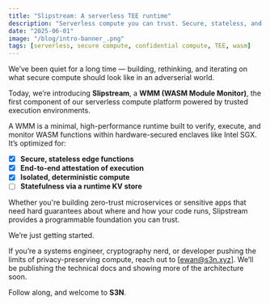 ```yaml
---
title: "Slipstream: A serverless TEE runtime"
description: "Serverless compute you can trust. Secure, stateless, and actually verifiable."
date: "2025-06-01"
image: "/blog/intro-banner_.png"
tags: [serverless, secure compute, confidential compute, TEE, wasm]
---
```


We’ve been quiet for a long time — building, rethinking, and iterating on what secure compute should look like in an adverserial world.

Today, we’re introducing **Slipstream**, a **WMM (WASM Module Monitor)**, the first component of our serverless compute platform powered by trusted execution environments.

A WMM is a minimal, high-performance runtime built to verify, execute, and monitor WASM functions within hardware-secured enclaves like Intel SGX. It’s optimized for:

- [x] **Secure, stateless edge functions**
- [x] **End-to-end attestation of execution**
- [x] **Isolated, deterministic compute**
- [ ] **Statefulness via a runtime KV store**

Whether you're building zero-trust microservices or sensitive apps that need hard guarantees about where and how your code runs, Slipstream provides a programmable foundation you can trust.

We’re just getting started.

If you’re a systems engineer, cryptography nerd, or developer pushing the limits of privacy-preserving compute, reach out to [ewan@s3n.xyz]. We’ll be publishing the technical docs and showing more of the architecture soon.

Follow along, and welcome to **S3N**.
